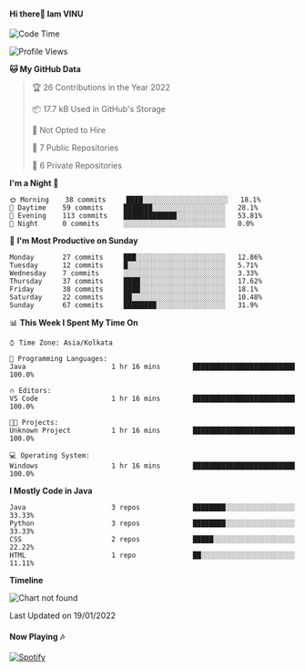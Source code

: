 #### Hi there👋 Iam VINU


<!--START_SECTION:waka-->
![Code Time](http://img.shields.io/badge/Code%20Time-2%20hrs%2036%20mins-blue)

![Profile Views](http://img.shields.io/badge/Profile%20Views-0-blue)

**🐱 My GitHub Data** 

> 🏆 26 Contributions in the Year 2022
 > 
> 📦 17.7 kB Used in GitHub's Storage 
 > 
> 🚫 Not Opted to Hire
 > 
> 📜 7 Public Repositories 
 > 
> 🔑 6 Private Repositories  
 > 
**I'm a Night 🦉** 

```text
🌞 Morning    38 commits     ████░░░░░░░░░░░░░░░░░░░░░   18.1% 
🌆 Daytime    59 commits     ███████░░░░░░░░░░░░░░░░░░   28.1% 
🌃 Evening    113 commits    █████████████░░░░░░░░░░░░   53.81% 
🌙 Night      0 commits      ░░░░░░░░░░░░░░░░░░░░░░░░░   0.0%

```
📅 **I'm Most Productive on Sunday** 

```text
Monday       27 commits     ███░░░░░░░░░░░░░░░░░░░░░░   12.86% 
Tuesday      12 commits     █░░░░░░░░░░░░░░░░░░░░░░░░   5.71% 
Wednesday    7 commits      ░░░░░░░░░░░░░░░░░░░░░░░░░   3.33% 
Thursday     37 commits     ████░░░░░░░░░░░░░░░░░░░░░   17.62% 
Friday       38 commits     ████░░░░░░░░░░░░░░░░░░░░░   18.1% 
Saturday     22 commits     ██░░░░░░░░░░░░░░░░░░░░░░░   10.48% 
Sunday       67 commits     ████████░░░░░░░░░░░░░░░░░   31.9%

```


📊 **This Week I Spent My Time On** 

```text
⌚︎ Time Zone: Asia/Kolkata

💬 Programming Languages: 
Java                     1 hr 16 mins        █████████████████████████   100.0%

🔥 Editors: 
VS Code                  1 hr 16 mins        █████████████████████████   100.0%

🐱‍💻 Projects: 
Unknown Project          1 hr 16 mins        █████████████████████████   100.0%

💻 Operating System: 
Windows                  1 hr 16 mins        █████████████████████████   100.0%

```

**I Mostly Code in Java** 

```text
Java                     3 repos             ████████░░░░░░░░░░░░░░░░░   33.33% 
Python                   3 repos             ████████░░░░░░░░░░░░░░░░░   33.33% 
CSS                      2 repos             █████░░░░░░░░░░░░░░░░░░░░   22.22% 
HTML                     1 repo              ██░░░░░░░░░░░░░░░░░░░░░░░   11.11%

```


**Timeline**

![Chart not found](https://raw.githubusercontent.com/VinuXD/VinuXD/master/charts/bar_graph.png) 


 Last Updated on 19/01/2022
<!--END_SECTION:waka-->

#### Now Playing 🎶

[![Spotify](https://spotifyxd.vercel.app/api/spotify?background_color=0d1117&border_color=ffffff)](https://open.spotify.com/user/31a2knpxmuez2uo44wigmbqxjapy)

